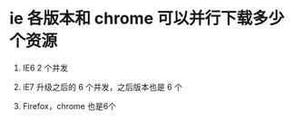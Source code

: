 # ie 各版本和 chrome 可以并行下载多少个资源

1. IE6 2 个并发

2. iE7 升级之后的 6 个并发，之后版本也是 6 个

3. Firefox，chrome 也是6个




